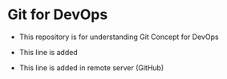 # Git for DevOps

- This repository is for understanding Git Concept for DevOps

- This line is added 

- This line is added in remote server (GitHub)
